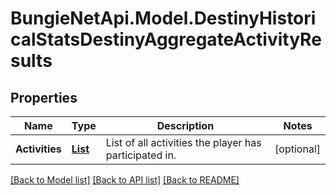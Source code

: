# BungieNetApi.Model.DestinyHistoricalStatsDestinyAggregateActivityResults
## Properties

Name | Type | Description | Notes
------------ | ------------- | ------------- | -------------
**Activities** | [**List<DestinyHistoricalStatsDestinyAggregateActivityStats>**](DestinyHistoricalStatsDestinyAggregateActivityStats.md) | List of all activities the player has participated in. | [optional] 

[[Back to Model list]](../README.md#documentation-for-models) [[Back to API list]](../README.md#documentation-for-api-endpoints) [[Back to README]](../README.md)

